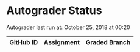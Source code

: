 # Autograder Status
Autograder last run at: October 25, 2018 at 00:20

| GitHub ID | Assignment | Graded Branch |
|-----------|------------|---------------|
